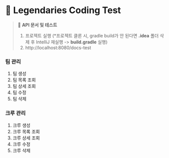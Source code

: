 # 🚕 Legendaries Coding Test

> 📌 **API 문서 및 테스트**
> 1. 프로젝트 실행 (*프로젝트 클론 시, gradle build가 안 된다면 **.idea** 폴더 삭제 후 IntelliJ 재실행 -> **build.gradle** 실행)
> 2. http://localhost:8080/docs-test
  
### 팀 관리
1. 팀 생성
2. 팀 목록 조회
3. 팀 상세 조회
4. 팀 수정
5. 팀 삭제
  

### 크루 관리
1. 크루 생성
2. 크루 목록 조회
3. 크루 상세 조회
4. 크루 수정
5. 크루 삭제
